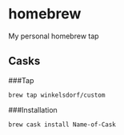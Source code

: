 homebrew
=====

My personal homebrew tap


## Casks

###Tap

	brew tap winkelsdorf/custom

###Installation

	brew cask install Name-of-Cask